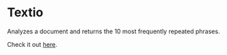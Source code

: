# Textio
Analyzes a document and returns the 10 most frequently repeated phrases.

Check it out [here](https://htmlpreview.github.io/?https://github.com/davidmjiang/Textio/blob/master/index.html).